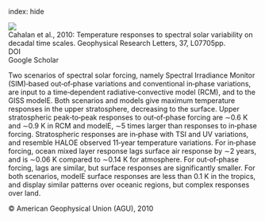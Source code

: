 index: hide

<div class="Citation">
    <div class="Citation-thumb CitationThumb-linked"  data-href="https://doi.org/10.1029/2009gl041898">
      <img src="https://static.claimspace.cloud/climate-study-static/refs/thumbs/5/Cahalan_et_al_2010-thumb.png" />
    </div>

  <div class="Citation-body">
    <div class="Citation-text">Cahalan et al., 2010: Temperature responses to spectral solar variability on decadal time scales. <span class="Article-journal">Geophysical Research Letters, </span><span class="Article-volume">37, </span>L07705pp.</div>
    <div class="Citation-links">
      <div class="CitationLink" data-href="https://doi.org/10.1029/2009gl041898">
        <div class="CitationLink-icon CitationLink-Doi"></div>
        <div class="CitationLink-text">DOI</div>
      </div>
      <div class="CitationLink" data-href="https://scholar.google.com/scholar?q=10.1029/2009gl041898">
        <div class="CitationLink-icon CitationLink-Scholar"></div>
        <div class="CitationLink-text">Google Scholar</div>
      </div>
    </div>
  </div>
</div>

Two scenarios of spectral solar forcing, namely Spectral Irradiance Monitor (SIM)‐based out‐of‐phase variations and conventional in‐phase variations, are input to a time‐dependent radiative‐convective model (RCM), and to the GISS modelE. Both scenarios and models give maximum temperature responses in the upper stratosphere, decreasing to the surface. Upper stratospheric peak‐to‐peak responses to out‐of‐phase forcing are ∼0.6 K and ∼0.9 K in RCM and modelE, ∼5 times larger than responses to in‐phase forcing. Stratospheric responses are in‐phase with TSI and UV variations, and resemble HALOE observed 11‐year temperature variations. For in‐phase forcing, ocean mixed layer response lags surface air response by ∼2 years, and is ∼0.06 K compared to ∼0.14 K for atmosphere. For out‐of‐phase forcing, lags are similar, but surface responses are significantly smaller. For both scenarios, modelE surface responses are less than 0.1 K in the tropics, and display similar patterns over oceanic regions, but complex responses over land.

<div class="Citation-copy">
&copy; American Geophysical Union (AGU), 2010
</div>